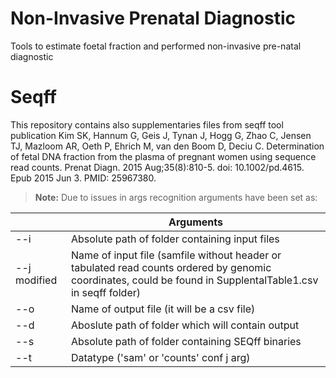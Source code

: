 
# Non-Invasive Prenatal Diagnostic
Tools to estimate foetal fraction and performed non-invasive pre-natal diagnostic
# Seqff 
This repository contains also supplementaries files from seqff tool publication
Kim SK, Hannum G, Geis J, Tynan J, Hogg G, Zhao C, Jensen TJ, Mazloom AR, Oeth P, Ehrich M, van den Boom D, Deciu C. Determination of fetal DNA fraction from the plasma of pregnant women using sequence read counts. Prenat Diagn. 2015 Aug;35(8):810-5. doi: 10.1002/pd.4615. Epub 2015 Jun 3. PMID: 25967380.
> **Note:** Due to issues in args recognition arguments have been set as:
> 
|                |Arguments                    |
|----------------|-----------------------------|
| --i            |Absolute path of folder containing input files           |
| --j           modified |Name of input file (samfile without header or tabulated read                counts ordered by genomic coordinates, could be found in SupplentalTable1.csv in seqff folder)     |   
| --o             | Name of output file (it will be a csv file)
| --d             | Aboslute path of folder which will contain output
| --s             | Absolute path of folder containing SEQff binaries
| --t             | Datatype ('sam' or 'counts' conf j arg)
